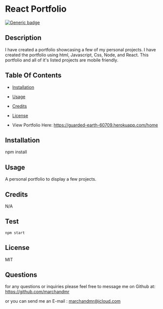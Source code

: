 # React Portfolio 

  [![Generic badge](https://img.shields.io/badge/License-MIT-<COLOR>.svg)](https://shields.io/)

  ##  Description
  
  I have created a portfolio showcasing a few of my personal projects. I have created the portfolio using html, Javascript, Css, Node, and React. This portfolio and all of it's listed projects are mobile friendly.


  ## Table Of Contents

  * [Installation](#installation)
  * [Usage](#usage)
  * [Credits](#credits)
  * [License](#license)



  * View Portfolio Here: https://guarded-earth-60709.herokuapp.com/home
  
  ## Installation

  npm install

  ## Usage

  A personal portfolio to display a few projects.

  ## Credits

  N/A

  ## Test

    npm start

  ## License

  MIT

## Questions

  for any questions or inquiries  please feel free to message me on Github at: https://github.com/marchandmr

  or you can send me an E-mail :  marchandmr@icloud.com

 

